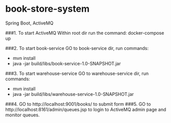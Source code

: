 # book-store-system
Spring Boot, ActiveMQ

###1. To start ActiveMQ 
Within root dir run the command: docker-compose up 

###2. To start book-service
GO to book-service dir, run commands:
- mvn install
- java -jar build/libs/book-service-1.0-SNAPSHOT.jar

###3. To start warehouse-service
GO to warehouse-service dir, run commands:
- mvn install
- java -jar build/libs/warehouse-service-1.0-SNAPSHOT.jar

###4. GO to http://localhost:9001/books/ to submit form
###5. GO to http://localhost:8161/admin/queues.jsp to login to
ActiveMQ admin page and monitor queues.
